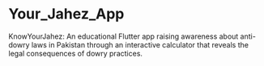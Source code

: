 # Your_Jahez_App
KnowYourJahez: An educational Flutter app raising awareness about anti-dowry laws in Pakistan through an interactive calculator that reveals the legal consequences of dowry practices.
